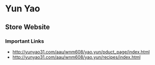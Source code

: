 # Yun Yao

## Store Website

### Important Links

- http://yunyao31.com/aau/wnm608/yao.yun/pduct_page/index.html
- http://yunyao31.com/aau/wnm608/yao.yun/recipes/index.html
